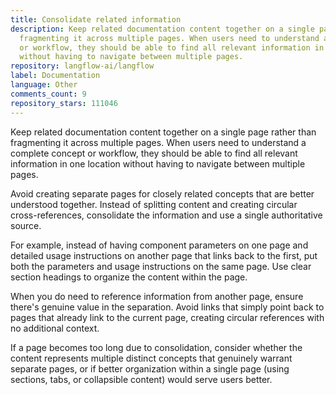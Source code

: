 ```yaml
---
title: Consolidate related information
description: Keep related documentation content together on a single page rather than
  fragmenting it across multiple pages. When users need to understand a complete concept
  or workflow, they should be able to find all relevant information in one location
  without having to navigate between multiple pages.
repository: langflow-ai/langflow
label: Documentation
language: Other
comments_count: 9
repository_stars: 111046
---
```


Keep related documentation content together on a single page rather than fragmenting it across multiple pages. When users need to understand a complete concept or workflow, they should be able to find all relevant information in one location without having to navigate between multiple pages.

Avoid creating separate pages for closely related concepts that are better understood together. Instead of splitting content and creating circular cross-references, consolidate the information and use a single authoritative source.

For example, instead of having component parameters on one page and detailed usage instructions on another page that links back to the first, put both the parameters and usage instructions on the same page. Use clear section headings to organize the content within the page.

When you do need to reference information from another page, ensure there's genuine value in the separation. Avoid links that simply point back to pages that already link to the current page, creating circular references with no additional context.

If a page becomes too long due to consolidation, consider whether the content represents multiple distinct concepts that genuinely warrant separate pages, or if better organization within a single page (using sections, tabs, or collapsible content) would serve users better.